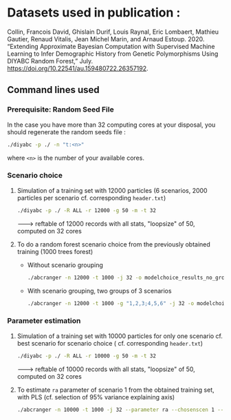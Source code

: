 # Datasets used in publication :

<div id="ref-Collin_2020" class="csl-entry">

Collin, Francois David, Ghislain Durif, Louis Raynal, Eric Lombaert,
Mathieu Gautier, Renaud Vitalis, Jean Michel Marin, and Arnaud Estoup.
2020. “Extending Approximate Bayesian Computation with Supervised
Machine Learning to Infer Demographic History from Genetic Polymorphisms
Using DIYABC Random Forest,” July.
<https://doi.org/10.22541/au.159480722.26357192>.

</div>

## Command lines used

### Prerequisite: Random Seed File

In the case you have more than 32 computing cores at your disposal, you should regenerate the random seeds file :

```bash
./diyabc -p ./ -n "t:<n>" 
```

where `<n>` is the number of your available cores.

### Scenario choice

1. Simulation of a training set with 12000 particles (6 scenarios, 2000 particles per scenario cf. corresponding `header.txt`)

    ```bash
    ./diyabc -p ./ -R ALL -r 12000 -g 50 -m -t 32
    ```

    ---> reftable of 12000 records with all stats, "loopsize" of 50, computed on 32 cores

2. To do a random forest scenario choice from the previously obtained training (1000 trees forest)

   - Without scenario grouping

       ```bash
       ./abcranger -n 12000 -t 1000 -j 32 -o modelchoice_results_no_grouping
       ```

   - With scenario grouping, two groups of 3 scenarios

       ```bash
       ./abcranger -n 12000 -t 1000 -g "1,2,3;4,5,6" -j 32 -o modelchoice_results_with_grouping
       ```

### Parameter estimation

1. Simulation of a training set with 10000 particles for only one scenario cf. best scenario for scenario choice  ( cf. corresponding `header.txt`)

    ```bash
    ./diyabc -p ./ -R ALL -r 10000 -g 50 -m -t 32
    ```

    ---> reftable of 10000 records with all stats, "loopsize" of 50, computed on 32 cores

2. To estimate `ra` parameter of scenario 1 from the obtained training set, with PLS (cf. selection of 95% variance explaining axis)

    ```bash
    ./abcranger -n 10000 -t 1000 -j 32 --parameter ra --chosenscen 1 --plsmaxvar 0.95 --noob 10000 -o estim_param_ra_with_PLS
    ```
